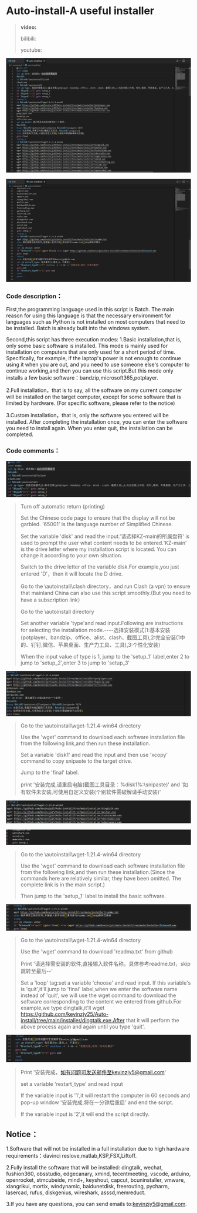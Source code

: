 # Auto-install-A useful installer 

>**video:**
>
>bilibili:
>
>youtube:

![image](image/Snipaste_2023-09-23_10-10-52.png)

![image](image/Snipaste_2023-09-23_10-11-23.png)

### Code description：

First,the programming language used in this script is Batch. The main reason for using this language is that the necessary environment for languages ​​such as Python is not installed on most computers that need to be installed. Batch is already built into the windows system.

Second,this script has three execution modes:
1.Basic installation,that is, only some basic software is installed. This mode is mainly used for installation on computers that are only used for a short period of time. Specifically, for example, if the laptop's power is not enough to continue using it when you are out, and you need to use someone else's computer to continue working,and then you can use this script.But this mode only installs a few basic software：bandzip,microsoft365,potplayer.

2.Full installation，that is to say, all the software on my current computer will be installed on the target computer, except for some software that is limited by hardware. (For specific software, please refer to the notice)

3.Custom installation，that is, only the software you entered will be installed. After completing the installation once, you can enter the software you need to install again. When you enter quit, the installation can be completed.

### Code comments：

![image](image/Snipaste_2023-09-23_10-19-44.png)

>Turn off automatic return (printing)
>
>Set the Chinese code page to ensure that the display will not be garbled. '65001' is the language number of Simplified Chinese.
>
>Set the variable 'disk' and read the input.'请选择KZ-main的所属盘符' is used to prompt the user what content needs to be entered.‘KZ-main’ is the drive letter where my installation script is located. You can change it according to your own situation.
>
>Switch to the drive letter of the variable disk.For example,you just entered 'D'，then it will locate the D drive.
>
>Go to the \autoinstall\clash directory，and run Clash (a vpn) to ensure that mainland China can also use this script smoothly.(But you need to have a subscription link）
>
>Go to the \autoinstall directory
>
>Set another variable 'type'and read input.Following are instructions for selecting the installation mode.----选择安装模式(1:基本安装(potplayer、bandzip、office、alist、clash、截图工具),2:完全安装(1中的、钉钉,微信、苹果桌面、生产力工具、工具),3:个性化安装)
>
>When the input value of type is 1, jump to the 'setup_1' label,enter 2 to jump to 'setup_2',enter 3 to jump to 'setup_3'

![image](image/Snipaste_2023-09-23_11-38-02.png)
>
>Go to the \autoinstall\wget-1.21.4-win64 directory
>
>Use the 'wget' command to download each software installation file from the following link,and then run these installation.
>
>Set a variable 'disk1' and read the input and then use 'xcopy' command to copy snipaste to the target drive.
>
>Jump to the 'final' label.
>
>print '安装完成,请重启电脑(截图工具目录：%disk1%:\snipaste)' and '如有软件未安装,可使用自定义安装(个别软件需破解请手动安装)'

![image](image/Snipaste_2023-09-24_15-00-55.png)

![image](image/Snipaste_2023-09-24_15-01-20.png)

>Go to the \autoinstall\wget-1.21.4-win64 directory
>
>Use the 'wget' command to download each software installation file from the following link,and then run these installation.(Since the commands here are relatively similar, they have been omitted. The complete link is in the main script.)
>
>Then jump to the 'setup_1' label to install the basic software.

![image](image/Snipaste_2023-09-24_15-19-58.png)

>Go to the \autoinstall\wget-1.21.4-win64 directory
>
>Use the 'wget' command to download 'readma.txt' from github
>
>Print '请选择需安装的软件,直接输入软件名称，具体参考readme.txt，skip跳转至最后--'
>
>Set a 'loop' tag:set a variable 'choose' and read input. If this variable's is 'quit',it'll jump to 'final' label,when we enter the software name instead of 'quit', we will use the wget command to download the software corresponding to the content we entered from github.For example,we type dingtalk,it'll wget https://github.com/kevinzjy25/Auto-install/tree/main/installer/dingtalk.exe.After that it will perform the above process again and again until you type 'quit'.

![image](image/Snipaste_2023-09-24_15-22-34.png)

>Print  '安装完成，如有问题可发送邮件至kevinzjy5@gmail.com'
>
>set a variable 'restart_type' and read input
>
>If the variable input is '1',it will restart the computer in 60 seconds and pop-up window '安装完成,将在一分钟后重启' and end the script.
>
>If the variable input is '2',it will end the script directly.

## Notice：

1.Software that will not be installed in a full installation due to high hardware requirements：davinci reslove,matlab,KSP,FSX,Liftoff.

2.Fully install the software that will be installed:
dingtalk,
wechat,
fushion360,
obsstudio,
edgecanary,
xmind,
tecentmeeting,
vscode,
arduino,
openrocket,
stmcubeide,
mind+,
keyshout,
capcut,
bcuninstaller,
vmware,
xiangrikui,
mortix,
windynamic,
baidunetdisk,
freerouting,
pycharm,
lasercad,
rufus,
diskgenius,
wireshark,
asssd,memreduct.

3.If you have any questions, you can send emails to:kevinzjy5@gmail.com.


